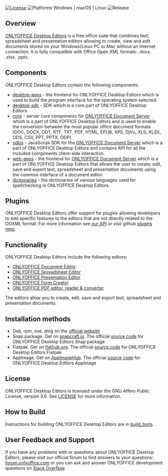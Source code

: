 [![License](https://img.shields.io/badge/License-GNU%20AGPL%20V3-green.svg?style=flat)](https://www.gnu.org/licenses/agpl-3.0.en.html)
![Platforms Windows | macOS | Linux](https://img.shields.io/badge/Platforms-Windows%20%7C%20macOS%20%7C%20Linux-lightgrey.svg?style=flat) ![Release](https://img.shields.io/badge/Release-v8.3.0-blue.svg?style=flat)

## Overview

[ONLYOFFICE Desktop Editors][4] is a free office suite that combines text, spreadsheet and presentation editors allowing to create, view and edit documents stored on your Windows/Linux PC or Mac without an Internet connection. It is fully compatible with Office Open XML formats: .docx, .xlsx, .pptx.

## Components

ONLYOFFICE Desktop Editors contain the following components:

* [desktop-apps](https://github.com/ONLYOFFICE/desktop-apps) - the frontend for ONLYOFFICE Desktop Editors which is used to build the program interface for the operating system selected.
* [desktop-sdk](https://github.com/ONLYOFFICE/desktop-sdk) - SDK which is a core part of ONLYOFFICE Desktop Editors.
* [core](https://github.com/ONLYOFFICE/core) - server core components for [ONLYOFFICE Document Server][2] which is a part of ONLYOFFICE Desktop Editors and is used to enable the conversion between the most popular office document formats (DOC, DOCX, ODT, RTF, TXT, PDF, HTML, EPUB, XPS, DjVu, XLS, XLSX, ODS, CSV, PPT, PPTX, ODP).
* [sdkjs](https://github.com/ONLYOFFICE/sdkjs) - JavaScript SDK for the [ONLYOFFICE Document Server][2] which is a part of ONLYOFFICE Desktop Editors and contains API for all the included components client-side interaction.
* [web-apps](https://github.com/ONLYOFFICE/web-apps) - the frontend for [ONLYOFFICE Document Server][2] which is a part of ONLYOFFICE Desktop Editors that allows the user to create, edit, save and export text, spreadsheet and presentation documents using the common interface of a document editor.
* [dictionaries](https://github.com/ONLYOFFICE/dictionaries) - the dictionaries of various languages used for spellchecking in ONLYOFFICE Desktop Editors.

## Plugins

ONLYOFFICE Desktop Editors offer support for plugins allowing developers to add specific features to the editors that are not directly related to the OOXML format. For more information see [our API](https://api.onlyoffice.com/plugin/basic) or visit github [plugins repo](https://github.com/ONLYOFFICE/onlyoffice.github.io).

## Functionality

ONLYOFFICE Desktop Editors include the following editors:

* [ONLYOFFICE Document Editor](https://www.onlyoffice.com/document-editor.aspx?utm_source=GitHub&utm_medium=social&utm_campaign=GitHubDesktop)
* [ONLYOFFICE Spreadsheet Editor](https://www.onlyoffice.com/spreadsheet-editor.aspx?utm_source=GitHub&utm_medium=social&utm_campaign=GitHubDesktop)
* [ONLYOFFICE Presentation Editor](https://www.onlyoffice.com/presentation-editor.aspx?utm_source=GitHub&utm_medium=social&utm_campaign=GitHubDesktop)
* [ONLYOFFICE Form Creator](https://www.onlyoffice.com/form-creator.aspx?utm_source=GitHub&utm_medium=social&utm_campaign=GitHubDesktop)
* [ONLYOFFICE PDF editor, reader & converter](https://www.onlyoffice.com/pdf-reader.aspx?utm_source=GitHub&utm_medium=social&utm_campaign=GitHubDesktop)

The editors allow you to create, edit, save and export text, spreadsheet and presentation documents.

## Installation methods

* Deb, rpm, exe, dmg on the [official website](https://www.onlyoffice.com/download-desktop.aspx?utm_source=GitHub&utm_medium=social&utm_campaign=GitHubDesktop)
* Snap package. Get on [snapcraft.io](https://snapcraft.io/onlyoffice-desktopeditors). The official [source code](https://github.com/ONLYOFFICE/snap-desktopeditors) for ONLYOFFICE Desktop Editors Snap package
* Flatpak. Get on [flathub.org](https://flathub.org/apps/details/org.onlyoffice.desktopeditors). The official [source code](https://github.com/flathub/org.onlyoffice.desktopeditors) for ONLYOFFICE Desktop Editors Flatpak
* AppImage.  Get on [AppImageHub](https://appimage.github.io/ONLYOFFICE/). The official [source code](https://github.com/ONLYOFFICE/appimage-desktopeditors) for ONLYOFFICE Desktop Editors AppImage

## License

ONLYOFFICE Desktop Editors is licensed under the GNU Affero Public License, version 3.0. See [LICENSE](https://onlyo.co/38YZGJh) for more information.

## How to Build

Instructions for building ONLYOFFICE Desktop Editors are in [build_tools](https://github.com/ONLYOFFICE/build_tools#desktop-editors).

## User Feedback and Support

If you have any problems with or questions about ONLYOFFICE Desktop Editors, please visit our official forum to find answers to your questions: [forum.onlyoffice.com][1] or you can ask and answer ONLYOFFICE development questions on [Stack Overflow][3].

  [1]: https://forum.onlyoffice.com
  [2]: https://github.com/ONLYOFFICE/DocumentServer
  [3]: https://stackoverflow.com/questions/tagged/onlyoffice
  [4]: https://www.onlyoffice.com/desktop.aspx?utm_source=github&utm_medium=cpc&utm_campaign=GitHubDesktop

